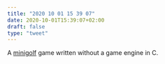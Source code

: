 ```yaml
---
title: "2020 10 01 15 39 07"
date: 2020-10-01T15:39:07+02:00
draft: false
type: "tweet"
---
```

A [minigolf](https://github.com/mgerdes/minigolf) game written without a game engine in C.
